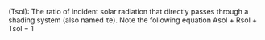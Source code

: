 (Tsol): The ratio of incident solar radiation that directly passes through a shading system (also named τe). Note the following equation Asol + Rsol + Tsol = 1